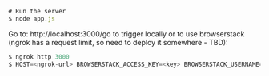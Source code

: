 ```js
# Run the server
$ node app.js
```

Go to: http://localhost:3000/go to trigger locally or to use browserstack (ngrok has a request limit, so need to deploy it somewhere - TBD):

```js
$ ngrok http 3000
$ HOST=<ngrok-url> BROWSERSTACK_ACCESS_KEY=<key> BROWSERSTACK_USERNAME=<username> node run.js
```
